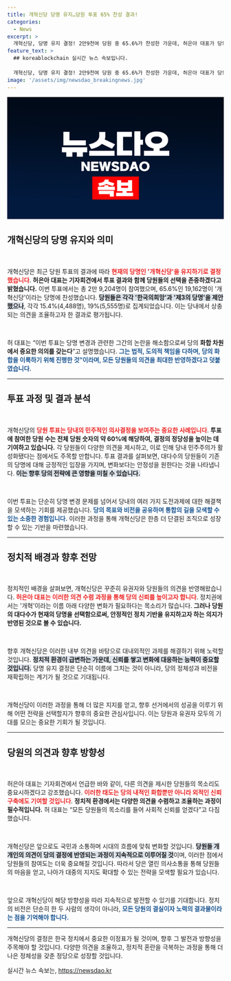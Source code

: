 ```yaml
---
title: 개혁신당 당명 유지…당원 투표 65% 찬성 결과!
categories:
  - News
excerpt: >
  개혁신당, 당명 유지 결정! 2만9천여 당원 중 65.6%가 찬성한 가운데, 허은아 대표가 당의 화합과 책임을 다짐했습니다. 변화의 바람 속에서 재확인된 신념, 그 이면의 진실을 알아보세요!
feature_text: >
  ## koreablockchain 실시간 뉴스 속보입니다.

  개혁신당, 당명 유지 결정! 2만9천여 당원 중 65.6%가 찬성한 가운데, 허은아 대표가 당의 화합과 책임을 다짐했습니다. 변화의 바람 속에서 재확인된 신념, 그 이면의 진실을 알아보세요!
image: '/assets/img/newsdao_breakingnews.jpg'
---
```


<p><img src="/assets/img/newsdao_breakingnews.jpg" alt="koreablockchain 속보" /></p>

<h2 data-ke-size="size26">개혁신당의 당명 유지와 의미</h2>

<p data-ke-size="size16">&nbsp;</p>

<p>개혁신당은 최근 당원 투표의 결과에 따라 <b><span style="color: #ee2323;">현재의 당명인 '개혁신당'을 유지하기로 결정했습니다</span></b>. <strong>허은아 대표는 기자회견에서 투표 결과와 함께 당원들의 선택을 존중하겠다고 밝혔습니다.</strong> 이번 투표에서는 총 2만 9,204명이 참여했으며, 65.6%인 19,162명이 '개혁신당'이라는 당명에 찬성했습니다. <b><span style="background-color: #21538527;">당원들은 각각 '한국의희망'과 '제3의 당명'을 제안했으나</span></b>, 각각 15.4%(4,488명), 19%(5,555명)로 집계되었습니다. 이는 당내에서 상충되는 의견을 조율하고자 한 결과로 평가됩니다.</p>

<p data-ke-size="size16">&nbsp;</p>

<p>허 대표는 “이번 투표는 당명 변경과 관련한 그간의 논란을 해소함으로써 당의 <strong>화합 차원에서 중요한 의의를 갖는다</strong>”고 설명했습니다. <b><span style="color: #1a5490;">그는 법적, 도의적 책임을 다하며, 당의 화합을 이룩하기 위해 진행한 것”이라며, 모든 당원들의 의견을 최대한 반영하겠다고 덧붙였습니다.</span></b> </p>

<hr>

<h2 data-ke-size="size26">투표 과정 및 결과 분석</h2>

<p data-ke-size="size16">&nbsp;</p>

<p>개혁신당의 <b><span style="color: #ee2323;">당원 투표는 당내의 민주적인 의사결정을 보여주는 중요한 사례입니다</span></b>. <strong>투표에 참여한 당원 수는 전체 당원 숫자의 약 60%에 해당하여, 결정의 정당성을 높이는 데 기여하고 있습니다.</strong> 각 당원들이 다양한 의견을 제시하고, 이로 인해 당내 민주주의가 활성화됐다는 점에서도 주목할 만합니다. 투표 결과를 살펴보면, 대다수의 당원들이 기존의 당명에 대해 긍정적인 입장을 가지며, 변화보다는 안정성을 원한다는 것을 나타냅니다. <b><span style="background-color: #21538527;">이는 향후 당의 전략에 큰 영향을 미칠 수 있습니다.</span></b></p>

<p data-ke-size="size16">&nbsp;</p>

<p>이번 투표는 단순히 당명 변경 문제를 넘어서 당내의 여러 가지 도전과제에 대한 해결책을 모색하는 기회를 제공했습니다. <b><span style="color: #1a5490;">당의 목표와 비전을 공유하며 통합의 길을 모색할 수 있는 소중한 경험입니다.</span></b> 이러한 과정을 통해 개혁신당은 한층 더 단결된 조직으로 성장할 수 있는 기반을 마련했습니다.</p>

<hr>

<h2 data-ke-size="size26">정치적 배경과 향후 전망</h2>

<p data-ke-size="size16">&nbsp;</p>

<p>정치적인 배경을 살펴보면, 개혁신당은 꾸준히 유권자와 당원들의 의견을 반영해왔습니다. <b><span style="color: #ee2323;">허은아 대표는 이러한 의견 수렴 과정을 통해 당의 신뢰를 높이고자 합니다</span></b>. 정치권에서는 '개혁'이라는 이름 아래 다양한 변화가 필요하다는 목소리가 많습니다. <strong>그러나 당원의 대다수가 현재의 당명을 선택함으로써, 안정적인 정치 기반을 유지하고자 하는 의지가 반영된 것으로 볼 수 있습니다.</strong> </p>

<p data-ke-size="size16">&nbsp;</p>

<p>향후 개혁신당은 이러한 내부 의견을 바탕으로 대내외적인 과제를 해결하기 위해 노력할 것입니다. <b><span style="background-color: #21538527;">정치적 환경이 급변하는 가운데, 신뢰를 쌓고 변화에 대응하는 능력이 중요할 것입니다.</span></b> 당명 유지 결정은 단순히 이름에 그치는 것이 아니라, 당의 정체성과 비전을 재확립하는 계기가 될 것으로 기대됩니다. </p>

<p data-ke-size="size16">&nbsp;</p>

<p>개혁신당이 이러한 과정을 통해 더 많은 지지를 얻고, 향후 선거에서의 성공을 이루기 위해 어떤 전략을 선택할지가 향후의 중요한 관심사입니다.  이는 당원과 유권자 모두의 기대를 모으는 중요한 기회가 될 것입니다. </p>

<hr>

<h2 data-ke-size="size26">당원의 의견과 향후 방향성</h2>

<p data-ke-size="size16">&nbsp;</p>

<p>허은아 대표는 기자회견에서 언급한 바와 같이, 다른 의견을 제시한 당원들의 목소리도 중요시하겠다고 강조했습니다. <b><span style="color: #ee2323;">이러한 태도는 당의 내적인 화합뿐만 아니라 외적인 신뢰 구축에도 기여할 것입니다</span></b>. <strong>정치적 환경에서는 다양한 의견을 수렴하고 조율하는 과정이 필수적입니다.</strong> 허 대표는 “모든 당원들의 목소리를 들어 사회적 신뢰를 얻겠다”고 다짐했습니다.</p>

<p data-ke-size="size16">&nbsp;</p>

<p>개혁신당은 앞으로도 국민과 소통하며 시대의 흐름에 맞춰 변화할 것입니다. <b><span style="background-color: #21538527;">당원들 개개인의 의견이 당의 결정에 반영되는 과정이 지속적으로 이루어질 것</span></b>이며, 이러한 점에서 당원들의 참여도는 더욱 중요해질 것입니다. 따라서 당은 열린 의사소통을 통해 당원들의 마음을 얻고, 나아가 대중의 지지도 확대할 수 있는 전략을 모색할 필요가 있습니다.</p>

<p data-ke-size="size16">&nbsp;</p>

<p>앞으로 개혁신당이 해당 방향성을 따라 지속적으로 발전할 수 있기를 기대합니다. 정치의 비전은 단순히 한 두 사람의 생각이 아니라, <b><span style="color: #1a5490;">모든 당원의 결실이자 노력의 결과물이라는 점을 기억해야 합니다.</span></b></p>

<hr>

<p>개혁신당의 결정은 한국 정치에서 중요한 이정표가 될 것이며, 향후 그 발전과 방향성을 주목해야 할 것입니다. 다양한 의견을 조율하고, 정치적 혼란을 극복하는 과정을 통해 더 나은 정체성을 갖춘 정당으로 성장할 것입니다.</p>
실시간 뉴스 속보는, <a href="https://newsdao.kr" rel="dofollow">https://newsdao.kr</a>


